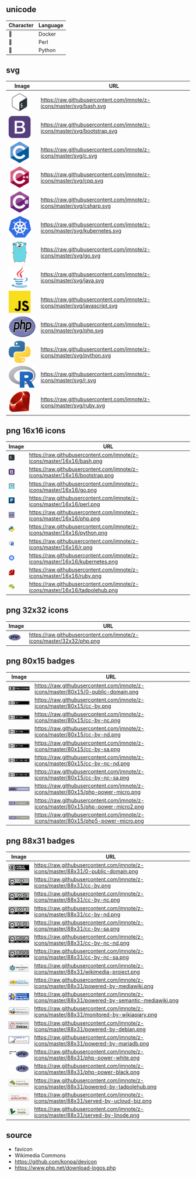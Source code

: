 ## unicode
Character | Language
--------- | --------
🐳 | Docker
🐫 | Perl
🐍 | Python

## svg
Image | URL
----- | ---
<img height="60" src="./svg/bash.svg">       | https://raw.githubusercontent.com/jmnote/z-icons/master/svg/bash.svg
<img height="60" src="./svg/bootstrap.svg">  | https://raw.githubusercontent.com/jmnote/z-icons/master/svg/bootstrap.svg
<img height="60" src="./svg/c.svg">          | https://raw.githubusercontent.com/jmnote/z-icons/master/svg/c.svg
<img height="60" src="./svg/cpp.svg">        | https://raw.githubusercontent.com/jmnote/z-icons/master/svg/cpp.svg
<img height="60" src="./svg/csharp.svg">     | https://raw.githubusercontent.com/jmnote/z-icons/master/svg/csharp.svg
<img height="60" src="./svg/kubernetes.svg"> | https://raw.githubusercontent.com/jmnote/z-icons/master/svg/kubernetes.svg
<img height="60" src="./svg/go.svg">         | https://raw.githubusercontent.com/jmnote/z-icons/master/svg/go.svg
<img height="60" src="./svg/java.svg">       | https://raw.githubusercontent.com/jmnote/z-icons/master/svg/java.svg
<img height="60" src="./svg/javascript.svg"> | https://raw.githubusercontent.com/jmnote/z-icons/master/svg/javascript.svg
<img height="60" src="./svg/php.svg">        | https://raw.githubusercontent.com/jmnote/z-icons/master/svg/php.svg
<img height="60" src="./svg/python.svg">     | https://raw.githubusercontent.com/jmnote/z-icons/master/svg/python.svg
<img height="60" src="./svg/r.svg">          | https://raw.githubusercontent.com/jmnote/z-icons/master/svg/r.svg
<img height="60" src="./svg/ruby.svg">       | https://raw.githubusercontent.com/jmnote/z-icons/master/svg/ruby.svg

## png 16x16 icons
Image | URL
----- | ---
<img src="./16x16/bash.png">       | https://raw.githubusercontent.com/jmnote/z-icons/master/16x16/bash.png
<img src="./16x16/bootstrap.png">  | https://raw.githubusercontent.com/jmnote/z-icons/master/16x16/bootstrap.png
<img src="./16x16/go.png">         | https://raw.githubusercontent.com/jmnote/z-icons/master/16x16/go.png
<img src="./16x16/perl.png">       | https://raw.githubusercontent.com/jmnote/z-icons/master/16x16/perl.png
<img src="./16x16/php.png">        | https://raw.githubusercontent.com/jmnote/z-icons/master/16x16/php.png
<img src="./16x16/python.png">     | https://raw.githubusercontent.com/jmnote/z-icons/master/16x16/python.png
<img src="./16x16/r.png">          | https://raw.githubusercontent.com/jmnote/z-icons/master/16x16/r.png
<img src="./16x16/kubernetes.png"> | https://raw.githubusercontent.com/jmnote/z-icons/master/16x16/kubernetes.png
<img src="./16x16/ruby.png">       | https://raw.githubusercontent.com/jmnote/z-icons/master/16x16/ruby.png
<img src="./16x16/tadpolehub.png"> | https://raw.githubusercontent.com/jmnote/z-icons/master/16x16/tadpolehub.png

## png 32x32 icons
Image | URL
----- | ---
<img src="./32x32/php.png"> | https://raw.githubusercontent.com/jmnote/z-icons/master/32x32/php.png

## png 80x15 badges
Image | URL
----- | ---
<img src="./80x15/0-public-domain.png">  | https://raw.githubusercontent.com/jmnote/z-icons/master/80x15/0-public-domain.png
<img src="./80x15/cc-by.png">            | https://raw.githubusercontent.com/jmnote/z-icons/master/80x15/cc-by.png
<img src="./80x15/cc-by-nc.png">         | https://raw.githubusercontent.com/jmnote/z-icons/master/80x15/cc-by-nc.png
<img src="./80x15/cc-by-nd.png">         | https://raw.githubusercontent.com/jmnote/z-icons/master/80x15/cc-by-nd.png
<img src="./80x15/cc-by-sa.png">         | https://raw.githubusercontent.com/jmnote/z-icons/master/80x15/cc-by-sa.png
<img src="./80x15/cc-by-nc-nd.png">      | https://raw.githubusercontent.com/jmnote/z-icons/master/80x15/cc-by-nc-nd.png
<img src="./80x15/cc-by-nc-sa.png">      | https://raw.githubusercontent.com/jmnote/z-icons/master/80x15/cc-by-nc-sa.png   
<img src="./80x15/php-power-micro.png">  | https://raw.githubusercontent.com/jmnote/z-icons/master/80x15/php-power-micro.png
<img src="./80x15/php-power-micro2.png"> | https://raw.githubusercontent.com/jmnote/z-icons/master/80x15/php-power-micro2.png
<img src="./80x15/php5-power-micro.png"> | https://raw.githubusercontent.com/jmnote/z-icons/master/80x15/php5-power-micro.png

## png 88x31 badges
Image | URL
----- | ---
<img src="./88x31/0-public-domain.png">               | https://raw.githubusercontent.com/jmnote/z-icons/master/88x31/0-public-domain.png
<img src="./88x31/cc-by.png">                         | https://raw.githubusercontent.com/jmnote/z-icons/master/88x31/cc-by.png
<img src="./88x31/cc-by-nc.png">                      | https://raw.githubusercontent.com/jmnote/z-icons/master/88x31/cc-by-nc.png
<img src="./88x31/cc-by-nd.png">                      | https://raw.githubusercontent.com/jmnote/z-icons/master/88x31/cc-by-nd.png
<img src="./88x31/cc-by-sa.png">                      | https://raw.githubusercontent.com/jmnote/z-icons/master/88x31/cc-by-sa.png
<img src="./88x31/cc-by-nc-nd.png">                   | https://raw.githubusercontent.com/jmnote/z-icons/master/88x31/cc-by-nc-nd.png
<img src="./88x31/cc-by-nc-sa.png">                   | https://raw.githubusercontent.com/jmnote/z-icons/master/88x31/cc-by-nc-sa.png   
<img src="./88x31/wikimedia-project.png">             | https://raw.githubusercontent.com/jmnote/z-icons/master/88x31/wikimedia-project.png   
<img src="./88x31/powered-by-mediawiki.png">          | https://raw.githubusercontent.com/jmnote/z-icons/master/88x31/powered-by-mediawiki.png   
<img src="./88x31/powered-by-semantic-mediawiki.png"> | https://raw.githubusercontent.com/jmnote/z-icons/master/88x31/powered-by-semantic-mediawiki.png
<img src="./88x31/monitored-by-wikiapiary.png">       | https://raw.githubusercontent.com/jmnote/z-icons/master/88x31/monitored-by-wikiapiary.png
<img src="./88x31/powered-by-debian.png">             | https://raw.githubusercontent.com/jmnote/z-icons/master/88x31/powered-by-debian.png
<img src="./88x31/powered-by-mariadb.png">            | https://raw.githubusercontent.com/jmnote/z-icons/master/88x31/powered-by-mariadb.png
<img src="./88x31/php-power-white.png">               | https://raw.githubusercontent.com/jmnote/z-icons/master/88x31/php-power-white.png
<img src="./88x31/php-power-black.png">               | https://raw.githubusercontent.com/jmnote/z-icons/master/88x31/php-power-black.png
<img src="./88x31/powered-by-tadpolehub.png">         | https://raw.githubusercontent.com/jmnote/z-icons/master/88x31/powered-by-tadpolehub.png
<img src="./88x31/served-by-ucloud-biz.png">          | https://raw.githubusercontent.com/jmnote/z-icons/master/88x31/served-by-ucloud-biz.png   
<img src="./88x31/served-by-linode.png">              | https://raw.githubusercontent.com/jmnote/z-icons/master/88x31/served-by-linode.png

## source
* favicon
* Wikimedia Commons
* https://github.com/konpa/devicon
* https://www.php.net/download-logos.php
